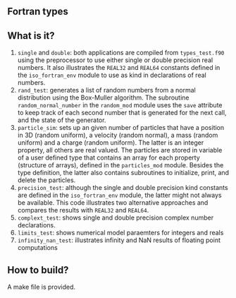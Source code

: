 Fortran types
-------------

What is it?
-----------
1. `single` and  `double`: both applications are compiled from
    `types_test.f90` using the preprocessor to use either single or
    double precision real numbers.  It also illustrates the `REAL32`
    and `REAL64` constants defined in the `iso_fortran_env` module
    to use as kind in declarations of real numbers.
1. `rand_test`: generates a list of random numbers from a normal
    distribution using the Box-Muller algorithm.  The subroutine
    `random_normal_number` in the `random_mod` module uses the `save`
    attribute to keep track of each second number that is generated
    for the next call, and the state of the generator.
1. `particle_sim`: sets up an given number of particles that have a
    position in 3D (random uniform), a velocity (random normal), a mass
    (random uniform) and a charge (random uniform).  The latter is
    an integer property, all others are real valued.
    The particles are stored in variable of a user defined type that
    contains an array for each property (structure of arrays), defined
    in the `particles_mod` module.  Besides the type definition, the
    latter also contains subroutines to initialize, print, and delete
    the particles.
1. `precision_test`: although the single and double precision kind
    constants are defined in the `iso_fortran_env` module, the latter
    might not always be available.  This code illustrates two alternative
    approaches and compares the results with `REAL32` and `REAL64`.
1. `complext_test`: shows single and double precision complex number
    declarations.
1. `limits_test`: shows numerical model paraemters for integers and reals
1. `infinity_nan_test`: illustrates infinity and NaN results of floating
    point computations

How to build?
-------------
A make file is provided.
